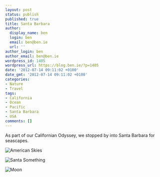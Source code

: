 ```yaml
---
layout: post
status: publish
published: true
title: Santa Barbara
author:
  display_name: ben
  login: ben
  email: ben@ben.ie
  url: ''
author_login: ben
author_email: ben@ben.ie
wordpress_id: 1405
wordpress_url: https://blog.ben.ie/?p=1405
date: '2012-07-14 09:11:02 +0100'
date_gmt: '2012-07-14 09:11:02 +0100'
categories:
- Nature
- Travel
tags:
- California
- Ocean
- Pacific
- Santa Barbara
- USA
comments: []
---
```

<p>As part of our Californian Odyssey, we stopped by into Santa Barbara for seascapes.</p>
<p><img class="aligncenter" alt="American Skies" src="https://farm9.staticflickr.com/8148/7268065924_2d8a6f3df4_c.jpg" /></p>
<p><img class="aligncenter" alt="Santa Something" src="https://farm8.staticflickr.com/7082/7268083212_14581cb688_c.jpg" /></p>
<p><img class="aligncenter" alt="Moon" src="https://farm8.staticflickr.com/7232/7268096102_6e55d125d5_b.jpg" /></p>
